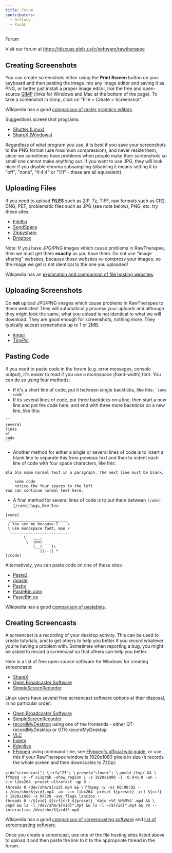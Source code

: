 ```yaml
---
title: Forum
contributors:
  - DrSlony
  - XavAL
---
```


<div class="pagetitle">

Forum

</div>

Visit our forum at <https://discuss.pixls.us/c/software/rawtherapee>

## Creating Screenshots

You can create screenshots either using the **Print Screen** button on
your keyboard and then pasting the image into any image editor and
saving it as PNG, or better just install a proper image editor, like the
free and open-source [GIMP](http://www.gimp.org/) (links for Windows and
Mac at the bottom of the page). To take a screenshot in Gimp, click on
"File \> Create \> Screenshot".

Wikipedia has a good [comparison of raster graphics editors](http://en.wikipedia.org/wiki/Comparison_of_raster_graphics_editors).

Suggestions screenshot programs:

- [Shutter (Linux)](http://shutter-project.org/)
- [ShareX (Windows)](https://getsharex.com/)

Regardless of what program you use, it is best if you save your
screenshots to the PNG format (use maximum compression), and never
resize them, since we sometimes have problems when people make their
screenshots so small one cannot make anything out. If you want to use
JPG, they will look nicer if you disable chroma subsampling (disabling
it means setting it to "off", "none", "4:4:4" or "1/1" - these are all
equivalent).

## Uploading Files

If you need to upload **FILES** such as ZIP, 7z, TIFF, raw formats such
as CR2, DNG, PEF, problematic files such as JPG (see note below), PNG,
etc. try these sites:

- [FileBin](http://filebin.net/)
- [SendSpace](https://www.sendspace.com/)
- [Zippyshare](http://www.zippyshare.com/)
- [Dropbox](https://www.dropbox.com/)

Note: If you have JPG/PNG images which cause problems in RawTherapee,
then we must get them **exactly** as you have them. Do not use "image
sharing" websites, because those websites re-compress your images, so
the image we get is not identical to the one you uploaded!

Wikipedia has an [explanation and comparison of file hosting websites](http://en.wikipedia.org/wiki/File_hosting).

## Uploading Screenshots

Do **not** upload JPG/PNG images which cause problems in RawTherapee to
these websites! They will automatically process your uploads and
although they might look the same, what you upload is not identical to
what we will download. They are good enough for screenshots, nothing
more. They typically accept screenshots up to 1 or 2MB.

- [imgur](http://imgur.com/)
- [TinyPic](http://www.tinypic.com/)

## Pasting Code

If you need to paste code in the forum (e.g. error messages, console
output), it's easier to read if you use a monospace (fixed-width) font.
You can do so using four methods:

- If it's a short line of code, put it between single backticks, like
  this: `` `some code` ``
- If its several lines of code, put three backticks on a line, then
  start a new line and put the code here, and end with three more
  backticks on a new line, like this:

<!-- -->

    ```
    several
    lines
    of
    code
    ```

- Another method for either a single or several lines of code is to
  insert a blank line to separate this from previous text and then to
  indent each line of code with four space characters, like this:

<!-- -->

    Bla bla some normal text in a paragraph. The next line must be blank.

        some code
        notice the four spaces to the left
    You can continue normal text here.

- A final method for several lines of code is to put them between
  `[code] [/code]` tags, like this:

<!-- -->

    [code]
      _________________________
     / You see me because I    \
     \ use monospace font, moo /
      -------------------------
            \   ,__,
             \  (oo)____
                (__)    )\
                   ||--|| *
    [/code]

Alternatively, you can paste code on one of these sites:

- [Paste2](http://paste2.org/)
- [dpaste](https://dpaste.de/)
- [Pastie](http://pastie.org/)
- [PasteBin.com](http://pastebin.com/)
- [PasteBin.ca](http://pastebin.ca/)

Wikipedia has a good [comparison of
pastebins](http://en.wikipedia.org/wiki/Comparison_of_pastebins).

## Creating Screencasts

A screencast is a recording of your desktop activity. This can be used
to create tutorials, and to get others to help you better if you record
whatever you're having a problem with. Sometimes when reporting a bug,
you might be asked to record a screencast so that others can help you
better.

Here is a list of free open source software for Windows for creating
screencasts:

- [ShareX](https://getsharex.com/)
- [Open Broadcaster Software](https://obsproject.com/)
- [SimpleScreenRecorder](http://www.maartenbaert.be/simplescreenrecorder/)

Linux users have several free screencast software options at their
disposal, in no particular order:

- [Open Broadcaster Software](https://obsproject.com/)
- [SimpleScreenRecorder](http://www.maartenbaert.be/simplescreenrecorder/)
- [recordMyDesktop](http://recordmydesktop.sourceforge.net/about.php)
  using one of the frontends - either QT-recordMyDesktop or
  GTK-recordMyDesktop
- [VLC](https://www.videolan.org/vlc/)
- [Eidete](https://launchpad.net/eidete)
- [Kdenlive](http://www.kdenlive.org/)
- [FFmpeg](http://www.ffmpeg.org/) using command-line, see [FFmpeg's
  official wiki guide](https://trac.ffmpeg.org/wiki/Capture/Desktop), or
  use this if your RawTherapee window is 1920x1080 pixels in size (it
  records the whole screen and then downscales to 720p):

`vid="screencast"; \`
`crf="23"; \`
`preset="slower"; \`
`pushd /tmp/ && \`
`ffmpeg -y -f x11grab -show_region 1 -s 1920x1080 -i :0.0+0,0 -an -c:v libx264 -preset ultrafast -qp 0 -threads 0 /dev/shm/${vid}.mp4 && \`
`` ffmpeg -y -ss 00:00:02 -i /dev/shm/${vid}.mp4 -an -c:v libx264 -preset ${preset} -crf ${crf} -s 1920x1080 -s hd720 -sws_flags lanczos -threads 0 ~/${vid}_${crf}crf_${preset}_`date +%F_%H%M%S`.mp4 && \ ``
`popd && ls -l /dev/shm/${vid}*.mp4 && ls -l ~/${vid}*.mp4 && rm --interactive /dev/shm/${vid}*.mp4`

Wikipedia has a good [comparison of screencasting software](http://en.wikipedia.org/wiki/Comparison_of_screencasting_software)
and [list of screencasting software](http://en.wikipedia.org/wiki/List_of_screencasting_software).

Once you create a screencast, use one of the file hosting sites listed
above to upload it and then paste the link to it to the appropriate
thread in the forum.
